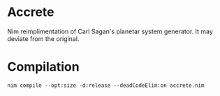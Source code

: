 # Accrete

Nim reimplimentation of Carl Sagan's planetar system generator. It may deviate from the original.

# Compilation

`nim compile --opt:size -d:release --deadCodeElim:on accrete.nim`
